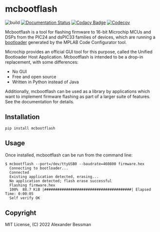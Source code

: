 # mcbootflash

![build](https://github.com/bessman/mcbootflash/actions/workflows/main.yml/badge.svg)
[![Documentation Status](https://readthedocs.org/projects/mcbootflash/badge/?version=latest)](https://mcbootflash.readthedocs.io/en/latest/?badge=latest)
[![Codacy Badge](https://app.codacy.com/project/badge/Grade/b0cdb1c0b3b94171866fbfc4489316be)](https://www.codacy.com/gh/bessman/mcbootflash/dashboard?utm_source=github.com&amp;utm_medium=referral&amp;utm_content=bessman/mcbootflash&amp;utm_campaign=Badge_Grade)
[![Codecov](https://codecov.io/gh/bessman/mcbootflash/branch/main/graph/badge.svg)](https://codecov.io/gh/bessman/mcbootflash)


Mcbootflash is a tool for flashing firmware to 16-bit Microchip MCUs and DSPs
from the PIC24 and dsPIC33 families of devices, which are running a
[bootloader](https://www.microchip.com/en-us/software-library/16-bit-bootloader)
generated by the MPLAB Code Configurator tool.

Microchip provides an official GUI tool for this purpose, called the
Unified Bootloader Host Application. Mcbootflash is intended to be a
drop-in replacement, with some differences:

-   No GUI
-   Free and open source
-   Written in Python instead of Java

Additionally, mcbootflash can be used as a library by applications which
want to implement firmware flashing as part of a larger suite of features.
See the documentation for details.

## Installation

`pip install mcbootflash`

## Usage

Once installed, mcbootflash can be run from the command line:

```console
$ mcbootflash --port=/dev/ttyUSB0 --baudrate=460800 firmware.hex
  Connecting to bootloader...
  Connected
  Existing application detected, erasing...
  No application detected; flash erase successful
  Flashing firmware.hex
  100%  88.7 KiB |########################################| Elapsed Time: 0:00:05
  Self verify OK
```

## Copyright

MIT License, (C) 2022 Alexander Bessman
